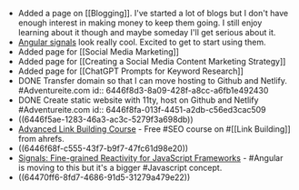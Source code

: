 - Added a page on [[Blogging]]. I've started a lot of blogs but I don't have enough interest in making money to keep them going. I still enjoy learning about it though and maybe someday I'll get serious about it.
- [Angular signals](logseq://graph/Logseq?block-id=6446f9d8-e843-4046-808f-e610f213bbef) look really cool. Excited to get to start using them.
- Added page for [[Social Media Marketing]]
- Added page for [[Creating a Social Media Content Marketing Strategy]]
- Added page for [[ChatGPT Prompts for Keyword Research]]
- DONE Transfer domain so that I can move hosting to Github and Netlify. #Adventureite.com
  id:: 6446f8d3-8a09-428f-a8cc-a6fb1e492430
- DONE Create static website with 11ty, host on Github and Netlify #Adventureite.com
  id:: 6446f8fa-013f-4451-a2db-c56ed3cac509
- ((6446f5ae-1283-46a3-ac3c-5279f3a698db))
- [Advanced Link Building Course](https://ahrefs.com/academy/link-building-course) - Free #SEO course on #[[Link Building]] from ahrefs.
- ((6446f68f-c555-43f7-b9f7-47fc61d98e20))
- [Signals: Fine-grained Reactivity for JavaScript Frameworks](https://www.sitepoint.com/signals-fine-grained-javascript-framework-reactivity/) - #Angular is moving to this but it's a bigger #Javascript concept.
- ((64470ff6-8fd7-4686-91d5-31279a479e22))